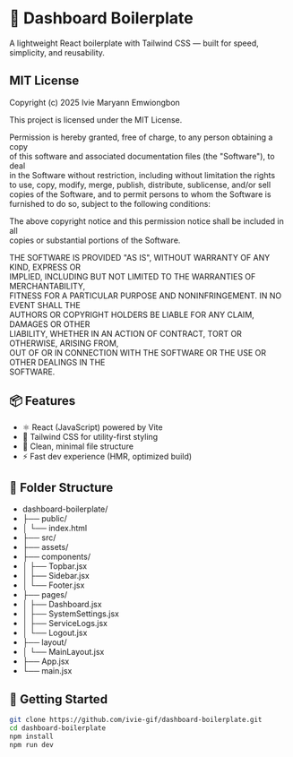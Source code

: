 # 🚀 Dashboard Boilerplate

A lightweight React boilerplate with Tailwind CSS — built for speed, simplicity, and reusability.

## MIT License

Copyright (c) 2025 Ivie Maryann Emwiongbon

This project is licensed under the MIT License.

Permission is hereby granted, free of charge, to any person obtaining a copy  
of this software and associated documentation files (the "Software"), to deal  
in the Software without restriction, including without limitation the rights  
to use, copy, modify, merge, publish, distribute, sublicense, and/or sell  
copies of the Software, and to permit persons to whom the Software is  
furnished to do so, subject to the following conditions:

The above copyright notice and this permission notice shall be included in all  
copies or substantial portions of the Software.

THE SOFTWARE IS PROVIDED "AS IS", WITHOUT WARRANTY OF ANY KIND, EXPRESS OR  
IMPLIED, INCLUDING BUT NOT LIMITED TO THE WARRANTIES OF MERCHANTABILITY,  
FITNESS FOR A PARTICULAR PURPOSE AND NONINFRINGEMENT. IN NO EVENT SHALL THE  
AUTHORS OR COPYRIGHT HOLDERS BE LIABLE FOR ANY CLAIM, DAMAGES OR OTHER  
LIABILITY, WHETHER IN AN ACTION OF CONTRACT, TORT OR OTHERWISE, ARISING FROM,  
OUT OF OR IN CONNECTION WITH THE SOFTWARE OR THE USE OR OTHER DEALINGS IN THE  
SOFTWARE.

## 📦 Features

- ⚛️ React (JavaScript) powered by Vite
- 🎨 Tailwind CSS for utility-first styling
- 🧼 Clean, minimal file structure
- ⚡ Fast dev experience (HMR, optimized build)

## 📁 Folder Structure

- dashboard-boilerplate/
- ├── public/
- │ └── index.html
- ├── src/
- ├── assets/ 
- ├── components/
- │   ├── Topbar.jsx
- │   ├── Sidebar.jsx
- │   └── Footer.jsx
- ├── pages/
- │   ├── Dashboard.jsx
- │   ├── SystemSettings.jsx
- │   ├── ServiceLogs.jsx
- │   └── Logout.jsx
- ├── layout/
- │   └── MainLayout.jsx
- ├── App.jsx
- └── main.jsx

## 🚀 Getting Started

```bash
git clone https://github.com/ivie-gif/dashboard-boilerplate.git
cd dashboard-boilerplate
npm install
npm run dev
